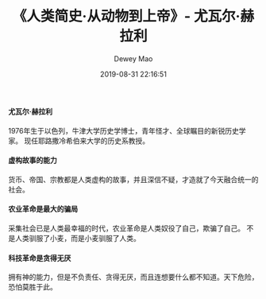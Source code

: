 ﻿--- 
layout: post 
title: "《人类简史·从动物到上帝》- 尤瓦尔·赫拉利" 
date: 2019-08-31 22:16:51 
author: Dewey Mao 
categories: BOOK 
--- 
#### 尤瓦尔·赫拉利
1976年生于以色列，牛津大学历史学博士，青年怪才、全球瞩目的新锐历史学家。
现任耶路撒冷希伯来大学的历史系教授。

#### 虚构故事的能力
货币、帝国、宗教都是人类虚构的故事，并且深信不疑，才造就了今天融合统一的社会。

#### 农业革命是最大的骗局
采集社会已是人类最幸福的时代，农业革命是人类奴役了自己，欺骗了自己。
不是人类驯服了小麦，而是小麦驯服了人类。

#### 科技革命是贪得无厌
拥有神的能力，但是不负责任、贪得无厌，而且连想要什么都不知道。天下危险，恐怕莫胜于此。 